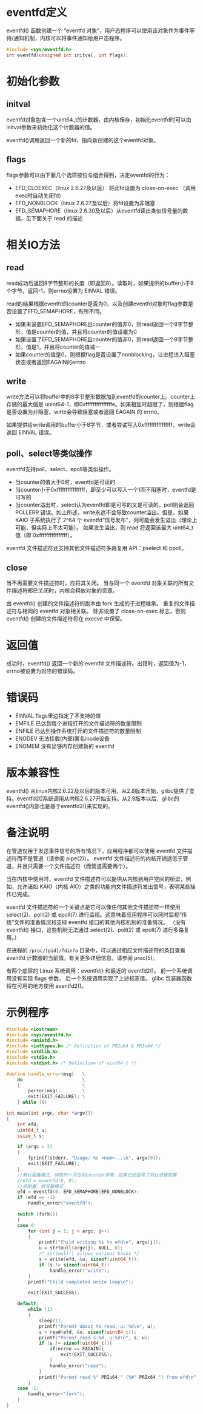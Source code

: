 # eventfd定义  
eventfd() 函数创建一个 “eventfd 对象”，用户态程序可以使用该对象作为事件等待/通知机制，内核可以将事件通知给用户态程序。  
```c
#include <sys/eventfd.h>
int eventfd(unsigned int initval, int flags);
```
# 初始化参数
## initval
eventfd对象包含一个uint64_t的计数器，由内核保存，初始化eventfd时可以由initval参数来初始化这个计数器的值。  

eventfd()调用返回一个新的fd，指向新创建的这个eventfd对象。

## flags
flags参数可以由下面几个选项按位与组合得到，决定eventfd的行为：  
- EFD_CLOEXEC（linux 2.6.27及以后） 将此fd设置为 close-on-exec （调用exec时自动关闭fd）
- EFD_NONBLOCK（linux 2.6.27及以后）将fd设置为非阻塞
- EFD_SEMAPHORE（linux 2.6.30及以后）从eventfd读出类似信号量的数据，见下面关于 read 的描述

# 相关IO方法

## read
read成功后返回8字节整形的长度（即返回8）。读取时，如果提供的buffer小于8个字节，返回-1，则errno设置为 EINVAL 错误。  

read的结果根据eventfd的counter是否为0，以及创建eventfd对象时flag参数是否设置了EFD_SEMAPHORE，有所不同。  

- 如果未设置EFD_SEMAPHORE且counter的值非0，则read返回一个8字节整形，值是counter的值，并且将counter的值设置为0
- 如果设置了EFD_SEMAPHORE且counter的值非0，则read返回一个8字节整形，值是1，并且将counter的值减一
- 如果counter的值是0，则根据flag是否设置了nonblocking，让进程进入阻塞状态或者返回EAGAIN的errno

## write
write方法可以将buffer中的8字节整形数据加到eventfd的counter上。counter上存储的最大值是 unint64-1，即0xfffffffffffffffe。如果相加时超限了，则根据flag是否设置为非阻塞，wirte会导致阻塞或者返回 EAGAIN 的 errno。  

如果提供给write调用的buffer小于8字节，或者尝试写入0xffffffffffffffff，write会返回 EINVAL 错误。  

## poll、select等类似操作
eventfd支持poll、select、epoll等类似操作。  

- 当counter的值大于0时，eventfd是可读的
- 当counter小于0xffffffffffffffff，即至少可以写入一个1而不阻塞时，eventfd是可写的
- 当counter溢出时，select认为eventfd即是可写的又是可读的，poll则会返回 POLLERR 错误。如上所述，write永远不会导致counter溢出。但是，如果 KAIO 子系统执行了 2^64 个 eventfd“信号发布”，则可能会发生溢出（理论上可能，但实际上不太可能）。 如果发生溢出，则 read 将返回该最大 uint64_t 值（即 0xffffffffffffffff）。  

eventfd 文件描述符还支持其他文件描述符多路复用 API：pselect 和 ppoll。

## close
当不再需要文件描述符时，应将其关闭。 当与同一个 eventfd 对象关联的所有文件描述符都已关闭时，内核会释放对象的资源。    

由 eventfd() 创建的文件描述符的副本由 fork 生成的子进程继承。 重复的文件描述符与相同的 eventfd 对象相关联。 除非设置了 close-on-exec 标志，否则 eventfd() 创建的文件描述符将在 execve 中保留。

# 返回值
成功时，eventfd() 返回一个新的 eventfd 文件描述符。出错时，返回值为-1，errno被设置为对应的错误码。  

# 错误码
- EINVAL flags里边指定了不支持的值
- EMFILE 已达到每个进程打开的文件描述符的数量限制
- ENFILE 已达到操作系统打开的文件描述符的数量限制
- ENODEV 无法挂载(内部)匿名inode设备
- ENOMEM 没有足够内存创建新的 eventfd

# 版本兼容性
eventfd() 从linux内核2.6.22及以后的版本可用，从2.8版本开始，glibc提供了支持。eventfd2()系统调用从内核2.6.27开始支持。从2.9版本以后，glibc的eventfd()内部也是基于eventfd2()来实现的。

# 备注说明
在管道仅用于发送事件信号的所有情况下，应用程序都可以使用 eventfd 文件描述符而不是管道（请参阅 pipe(2)）。 eventfd 文件描述符的内核开销远低于管道，并且只需要一个文件描述符（而管道需要两个）。   

当在内核中使用时，eventfd 文件描述符可以提供从内核到用户空间的桥梁，例如，允许诸如 KAIO（内核 AIO）之类的功能向文件描述符发出信号，表明某些操作已完成。   

eventfd 文件描述符的一个关键点是它可以像任何其他文件描述符一样使用 select(2)、poll(2) 或 epoll(7) 进行监视。这意味着应用程序可以同时监视“传统”文件的准备情况和支持 eventfd 接口的其他内核机制的准备情况。 （没有 eventfd() 接口，这些机制无法通过 select(2)、poll(2) 或 epoll(7) 进行多路复用。）    

在进程的 `/proc/[pid]/fdinfo` 目录中，可以通过相应文件描述符的条目查看 eventfd 计数器的当前值。有关更多详细信息，请参阅 proc(5)。    

有两个底层的 Linux 系统调用：eventfd() 和最近的 eventfd2()。 前一个系统调用没有实现 flags 参数。 后一个系统调用实现了上述标志值。 glibc 包装器函数将在可用的地方使用 eventfd2()。

# 示例程序
```cpp
#include <iostream>
#include <sys/eventfd.h>
#include <unistd.h>
#include <inttypes.h> /* Definition of PRIu64 & PRIx64 */
#include <stdlib.h>
#include <stdio.h>
#include <stdint.h> /* Definition of uint64_t */

#define handle_error(msg)   \
    do                      \
    {                       \
        perror(msg);        \
        exit(EXIT_FAILURE); \
    } while (0)

int main(int argc, char *argv[])
{
    int efd;
    uint64_t u;
    ssize_t s;

    if (argc < 2)
    {
        fprintf(stderr, "Usage: %s <num>...\n", argv[0]);
        exit(EXIT_FAILURE);
    }
    //默认阻塞模式，读取时一次性将counter清零，如果已经是零了则让进程阻塞
    //efd = eventfd(0, 0);
    //非阻塞，信号量模式
    efd = eventfd(0, EFD_SEMAPHORE|EFD_NONBLOCK);
    if (efd == -1)
        handle_error("eventfd");

    switch (fork())
    {
    case 0:
        for (int j = 1; j < argc; j++)
        {
            printf("Child writing %s to efd\n", argv[j]);
            u = strtoull(argv[j], NULL, 0);
            /* strtoull() allows various bases */
            s = write(efd, &u, sizeof(uint64_t));
            if (s != sizeof(uint64_t))
                handle_error("write");
        }
        printf("Child completed write loop\n");

        exit(EXIT_SUCCESS);

    default:
        while (1)
        {
            sleep(1);
            printf("Parent about to read, u: %d\n", u);
            s = read(efd, &u, sizeof(uint64_t));
            printf("Parent read s:%d, u:%d\n", s, u);
            if (s != sizeof(uint64_t)){
                if(errno == EAGAIN){
                    exit(EXIT_SUCCESS);
                }
                handle_error("read");
            }
            printf("Parent read %" PRIu64 " (%#" PRIx64 ") from efd\n", u, u);
        }
    case -1:
        handle_error("fork");
    }
}
```